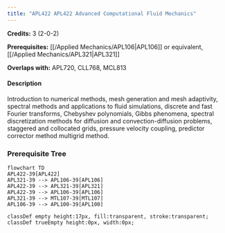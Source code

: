 ```yaml
---
title: "APL422 APL422 Advanced Computational Fluid Mechanics"
---
```

**Credits:** 3 (2-0-2)

**Prerequisites:** [[/Applied Mechanics/APL106|APL106]] or equivalent, [[/Applied Mechanics/APL321|APL321]]

**Overlaps with:** APL720, CLL768, MCL813

#### Description
Introduction to numerical methods, mesh generation and mesh adaptivity, spectral methods and applications to fluid simulations, discrete and fast Fourier transforms, Chebyshev polynomials, Gibbs phenomena, spectral discretization methods for diffusion and convection-diffusion problems, staggered and collocated grids, pressure velocity coupling, predictor corrector method multigrid method.

### Prerequisite Tree

```mermaid
flowchart TD
APL422-39[APL422]
APL321-39 --> APL106-39[APL106]
APL422-39 --> APL321-39[APL321]
APL422-39 --> APL106-39[APL106]
APL321-39 --> MTL107-39[MTL107]
APL106-39 --> APL100-39[APL100]

classDef empty height:17px, fill:transparent, stroke:transparent;
classDef trueEmpty height:0px, width:0px;
```